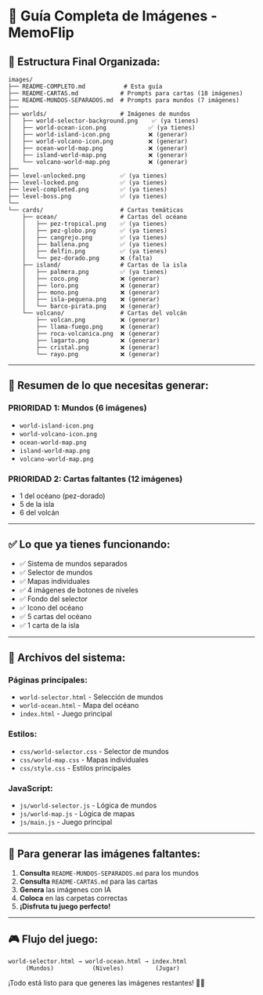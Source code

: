 # 🎨 Guía Completa de Imágenes - MemoFlip

## 📁 **Estructura Final Organizada:**

```
images/
├── README-COMPLETO.md           # Esta guía
├── README-CARTAS.md            # Prompts para cartas (18 imágenes)
├── README-MUNDOS-SEPARADOS.md  # Prompts para mundos (7 imágenes)
├── 
├── worlds/                     # Imágenes de mundos
│   ├── world-selector-background.png    ✅ (ya tienes)
│   ├── world-ocean-icon.png            ✅ (ya tienes)
│   ├── world-island-icon.png           ❌ (generar)
│   ├── world-volcano-icon.png          ❌ (generar)
│   ├── ocean-world-map.png             ❌ (generar)
│   ├── island-world-map.png            ❌ (generar)
│   └── volcano-world-map.png           ❌ (generar)
├── 
├── level-unlocked.png          ✅ (ya tienes)
├── level-locked.png            ✅ (ya tienes)  
├── level-completed.png         ✅ (ya tienes)
├── level-boss.png              ✅ (ya tienes)
└── 
└── cards/                      # Cartas temáticas
    ├── ocean/                  # Cartas del océano
    │   ├── pez-tropical.png    ✅ (ya tienes)
    │   ├── pez-globo.png       ✅ (ya tienes)
    │   ├── cangrejo.png        ✅ (ya tienes)
    │   ├── ballena.png         ✅ (ya tienes)
    │   ├── delfin.png          ✅ (ya tienes)
    │   └── pez-dorado.png      ❌ (falta)
    ├── island/                 # Cartas de la isla
    │   ├── palmera.png         ✅ (ya tienes)
    │   ├── coco.png            ❌ (generar)
    │   ├── loro.png            ❌ (generar)
    │   ├── mono.png            ❌ (generar)
    │   ├── isla-pequena.png    ❌ (generar)
    │   └── barco-pirata.png    ❌ (generar)
    └── volcano/                # Cartas del volcán
        ├── volcan.png          ❌ (generar)
        ├── llama-fuego.png     ❌ (generar)
        ├── roca-volcanica.png  ❌ (generar)
        ├── lagarto.png         ❌ (generar)
        ├── cristal.png         ❌ (generar)
        └── rayo.png            ❌ (generar)
```

---

## 🎯 **Resumen de lo que necesitas generar:**

### **PRIORIDAD 1: Mundos (6 imágenes)**
- `world-island-icon.png`
- `world-volcano-icon.png`
- `ocean-world-map.png`
- `island-world-map.png`
- `volcano-world-map.png`

### **PRIORIDAD 2: Cartas faltantes (12 imágenes)**
- 1 del océano (pez-dorado)
- 5 de la isla
- 6 del volcán

---

## ✅ **Lo que ya tienes funcionando:**
- ✅ Sistema de mundos separados
- ✅ Selector de mundos
- ✅ Mapas individuales
- ✅ 4 imágenes de botones de niveles
- ✅ Fondo del selector
- ✅ Icono del océano
- ✅ 5 cartas del océano
- ✅ 1 carta de la isla

---

## 🚀 **Archivos del sistema:**

### **Páginas principales:**
- `world-selector.html` - Selección de mundos
- `world-ocean.html` - Mapa del océano
- `index.html` - Juego principal

### **Estilos:**
- `css/world-selector.css` - Selector de mundos
- `css/world-map.css` - Mapas individuales
- `css/style.css` - Estilos principales

### **JavaScript:**
- `js/world-selector.js` - Lógica de mundos
- `js/world-map.js` - Lógica de mapas
- `js/main.js` - Juego principal

---

## 🎨 **Para generar las imágenes faltantes:**

1. **Consulta** `README-MUNDOS-SEPARADOS.md` para los mundos
2. **Consulta** `README-CARTAS.md` para las cartas
3. **Genera** las imágenes con IA
4. **Coloca** en las carpetas correctas
5. **¡Disfruta tu juego perfecto!**

---

## 🎮 **Flujo del juego:**
```
world-selector.html → world-ocean.html → index.html
     (Mundos)           (Niveles)         (Jugar)
```

¡Todo está listo para que generes las imágenes restantes! 🎨✨


